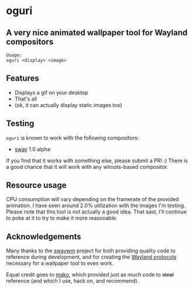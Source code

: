 # oguri
## A very nice animated wallpaper tool for Wayland compositors

    Usage:
    oguri <display> <image>

## Features

- Displays a gif on your desktop
- That's all
- (ok, it can actually display static images too)

## Testing

`oguri` is known to work with the following compositors:

- [sway](https://github.com/swaywm/sway) 1.0 alpha

If you find that it works with something else, please submit a PR! :) There is
a good chance that it will work with any wlroots-based compositor.

## Resource usage

CPU consumption will vary depending on the framerate of the provided animation.
I have seen around 2.0% utilization with the images I'm testing. Please note
that this tool is not actually a good idea. That said, I'll continue to poke at
it to try to make it more reasonable.

## Acknowledgements

Many thanks to the [swaywm](https://github.com/swaywm) project for both
providing quality code to reference during development, and for creating the
[Wayland protocols](https://github.com/swaywm/wlr-protocols) necessary for a
wallpaper tool to even work.

Equal credit goes to [mako](https://github.com/emersion/mako), which provided
just as much code to ~~steal~~ reference (and which I use, hack on, and
recommend).
